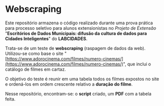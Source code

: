 # Webscraping

Este repositório armazena o código realizado durante uma prova prática para processo seletivo para alunos extensionistas no *Projeto de Extensão* "**Escritórios de Dados Municipais: difusão da cultura de dados para Cidades Inteligentes**" do **LABCIDADES**.

Trata-se de um teste de **webscraping** (raspagem de dados da web). Utilizou-se como base o site "[https://www.adorocinema.com/filmes/numero-cinemas/](https://www.adorocinema.com/filmes/numero-cinemas/)", que inclui o catálogo de filmes em cartaz.

O objetivo do teste é reunir em uma tabela todos os filmes expostos no site e ordená-los em ordem crescente relativo a **duração do filme**.

Nesse repositório, encontram-se: o **script** criado, um **PDF** com a tabela feita.
